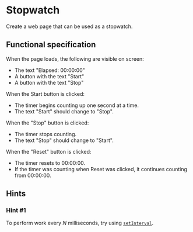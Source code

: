 Stopwatch
=========

Create a web page that can be used as a stopwatch.

## Functional specification

When the page loads, the following are visible on screen:

- The text "Elapsed: 00:00:00"
- A button with the text "Start"
- A button with the text "Stop"

When the Start button is clicked:

- The timer begins counting up one second at a time.
- The text "Start" should change to "Stop".

When the "Stop" button is clicked:

- The timer stops counting.
- The text "Stop" should change to "Start".

When the "Reset" button is clicked:

- The timer resets to 00:00:00.
- If the timer was counting when Reset was clicked, it continues counting from 00:00:00.

## Hints

### Hint #1

To perform work every _N_ milliseconds, try using [`setInterval`][setInterval].

[setInterval]: https://developer.mozilla.org/en-US/docs/Web/API/WindowOrWorkerGlobalScope/setInterval
